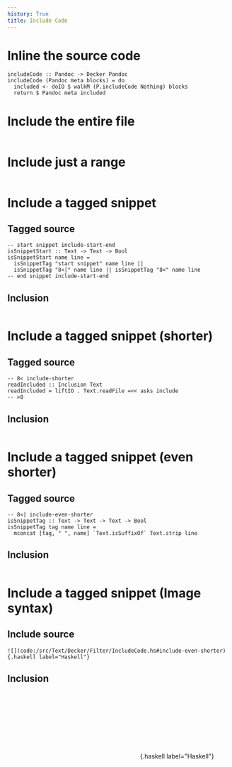 ```yaml
---
history: True
title: Include Code
---
```


# Inline the source code

``` {.haskell label="Haskell"}
includeCode :: Pandoc -> Decker Pandoc
includeCode (Pandoc meta blocks) = do
  included <- doIO $ walkM (P.includeCode Nothing) blocks
  return $ Pandoc meta included
```

# Include the entire file

``` {.haskell include="src/Text/Decker/Filter/Filter.hs" label="Haskell"}
```

# Include just a range

``` {.haskell include="src/Text/Decker/Filter/Filter.hs" label="Haskell" startLine="220" endLine="223"}
```

# Include a tagged snippet

## Tagged source

``` {.haskell}
-- start snippet include-start-end
isSnippetStart :: Text -> Text -> Bool
isSnippetStart name line =
  isSnippetTag "start snippet" name line ||
  isSnippetTag "8<|" name line || isSnippetTag "8<" name line
-- end snippet include-start-end
```

## Inclusion

``` {.haskell include="src/Text/Decker/Filter/IncludeCode.hs" label="Haskell" snippet="include-start-end"}
```

# Include a tagged snippet (shorter)

## Tagged source

``` {.haskell}
-- 8< include-shorter
readIncluded :: Inclusion Text
readIncluded = liftIO . Text.readFile =<< asks include
-- >8
```


## Inclusion

``` {.haskell include="src/Text/Decker/Filter/IncludeCode.hs" label="Haskell" snippet="include-shorter"}
```

# Include a tagged snippet (even shorter)

## Tagged source

``` {.haskell}
-- 8<| include-even-shorter
isSnippetTag :: Text -> Text -> Text -> Bool
isSnippetTag tag name line =
  mconcat [tag, " ", name] `Text.isSuffixOf` Text.strip line
```

## Inclusion

``` {.haskell include="src/Text/Decker/Filter/IncludeCode.hs" label="Haskell" snippet="include-even-shorter"}
```

# Include a tagged snippet (Image syntax)

## Include source

``` {.markdown}
![](code:/src/Text/Decker/Filter/IncludeCode.hs#include-even-shorter){.haskell label="Haskell"}
```

## Inclusion

![](code:/src/Text/Decker/Filter/IncludeCode.hs#include-even-shorter){.haskell
label="Haskell"}
